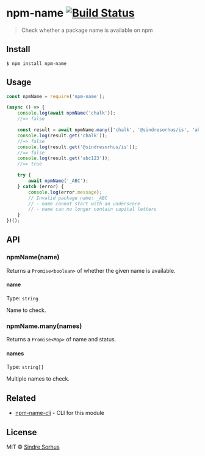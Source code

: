 # npm-name [![Build Status](https://travis-ci.org/sindresorhus/npm-name.svg?branch=master)](https://travis-ci.org/sindresorhus/npm-name)

> Check whether a package name is available on npm


## Install

```
$ npm install npm-name
```


## Usage

```js
const npmName = require('npm-name');

(async () => {
	console.log(await npmName('chalk'));
	//=> false

	const result = await npmName.many(['chalk', '@sindresorhus/is', 'abc123']);
	console.log(result.get('chalk'));
	//=> false
	console.log(result.get('@sindresorhus/is'));
	//=> false
	console.log(result.get('abc123'));
	//=> true

	try {
		await npmName('_ABC');
	} catch (error) {
		console.log(error.message);
		// Invalid package name: _ABC
		// - name cannot start with an underscore
		// - name can no longer contain capital letters
	}
})();
```


## API

### npmName(name)

Returns a `Promise<boolean>` of whether the given name is available.

#### name

Type: `string`

Name to check.

### npmName.many(names)

Returns a `Promise<Map>` of name and status.

#### names

Type: `string[]`

Multiple names to check.


## Related

- [npm-name-cli](https://github.com/sindresorhus/npm-name-cli) - CLI for this module


## License

MIT © [Sindre Sorhus](https://sindresorhus.com)

